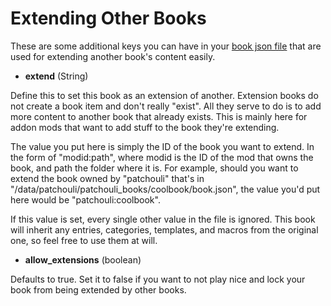 # Extending Other Books

These are some additional keys you can have in your [book json file](https://github.com/Vazkii/Patchouli/wiki/Book-JSON-Format/) that are used for extending another book's content easily.

* **extend** (String)

Define this to set this book as an extension of another. Extension books do not create a book item and don't really "exist". All they serve to do is to add more content to another book that already exists. This is mainly here for addon mods that want to add stuff to the book they're extending.

The value you put here is simply the ID of the book you want to extend. In the form of "modid:path", where modid is the ID of the mod that owns the book, and path the folder where it is. For example, should you want to extend the book owned by "patchouli" that's in "/data/patchouli/patchouli_books/coolbook/book.json", the value you'd put here would be "patchouli:coolbook".

If this value is set, every single other value in the file is ignored. This book will inherit any entries, categories, templates, and macros from the original one, so feel free to use them at will. 

* **allow_extensions** (boolean)

Defaults to true. Set it to false if you want to not play nice and lock your book from being extended by other books.
